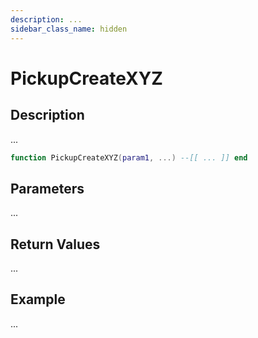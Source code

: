 ```yaml
---
description: ...
sidebar_class_name: hidden
---
```


# PickupCreateXYZ

## Description

...

```lua
function PickupCreateXYZ(param1, ...) --[[ ... ]] end
```

## Parameters

...

## Return Values

...

## Example

...


